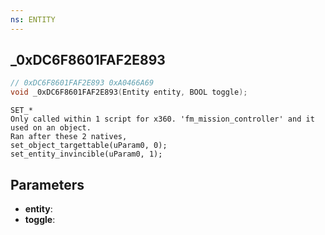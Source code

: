 ```yaml
---
ns: ENTITY
---
```

## _0xDC6F8601FAF2E893

```c
// 0xDC6F8601FAF2E893 0xA0466A69
void _0xDC6F8601FAF2E893(Entity entity, BOOL toggle);
```

```
SET_*
Only called within 1 script for x360. 'fm_mission_controller' and it used on an object.
Ran after these 2 natives,
set_object_targettable(uParam0, 0);
set_entity_invincible(uParam0, 1);
```

## Parameters
* **entity**: 
* **toggle**: 

